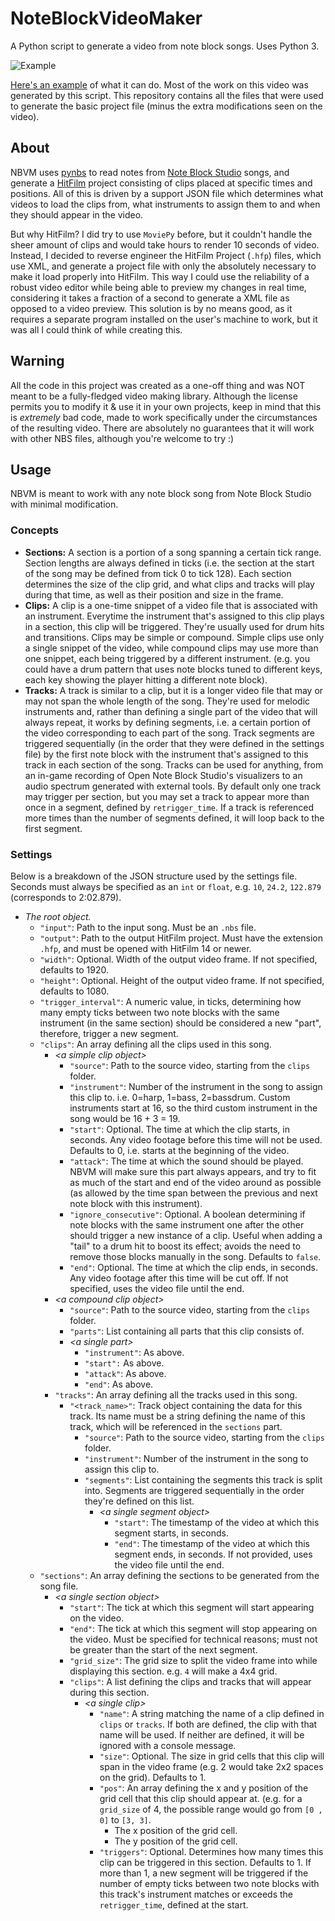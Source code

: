 

# NoteBlockVideoMaker
 A Python script to generate a video from note block songs. Uses Python 3.

![Example](https://i.imgur.com/dnpsqA7.png)

[Here's an example](https://youtu.be/WEVb1wx1LrU) of what it can do. Most of the work on this video was generated by this script. This repository contains all the files that were used to generate the basic project file (minus the extra modifications seen on the video).

## About
NBVM uses [pynbs](https://github.com/vberlier/pynbs/) to read notes from [Note Block Studio](https://opennbs.org/) songs, and generate a [HitFilm](https://fxhome.com/hitfilm-express) project consisting of clips placed at specific times and positions. All of this is driven by a support JSON file which determines what videos to load the clips from, what instruments to assign them to and when they should appear in the video.

But why HitFilm? I did try to use `MoviePy` before, but it couldn't handle the sheer amount of clips and would take hours to render 10 seconds of video. Instead, I decided to reverse engineer the HitFilm Project (`.hfp`) files, which use XML, and generate a project file with only the absolutely necessary to make it load properly into HitFilm. This way I could use the reliability of a robust video editor while being able to preview my changes in real time, considering it takes a fraction of a second to generate a XML file as opposed to a video preview. This solution is by no means good, as it requires a separate program installed on the user's machine to work, but it was all I could think of while creating this.

## Warning
All the code in this project was created as a one-off thing and was NOT meant to be a fully-fledged video making library. Although the license permits you to modify it & use it in your own projects, keep in mind that this is *extremely* bad code, made to work specifically under the circumstances of the resulting video. There are absolutely no guarantees that it will work with other NBS files, although you're welcome to try :)

## Usage
NBVM is meant to work with any note block song from Note Block Studio with minimal modification. 

### Concepts
- **Sections:** A section is a portion of a song spanning a certain tick range. Section lengths are always defined in ticks (i.e. the section at the start of the song may be defined from tick 0 to tick 128). Each section determines the size of the clip grid, and what clips and tracks will play during that time, as well as their position and size in the frame.
- **Clips:** A clip is a one-time snippet of a video file that is associated with an instrument. Everytime the instrument that's assigned to this clip plays in a section, this clip will be triggered. They're usually used for drum hits and transitions. Clips may be simple or compound. Simple clips use only a single snippet of the video, while compound clips may use more than one snippet, each being triggered by a different instrument. (e.g. you could have a drum pattern that uses note blocks tuned to different keys, each key showing the player hitting a different note block).
- **Tracks:** A track is similar to a clip, but it is a longer video file that may or may not span the whole length of the song. They're used for melodic instruments and, rather than defining a single part of the video that will always repeat, it works by defining segments, i.e. a certain portion of the video corresponding to each part of the song. Track segments are triggered sequentially (in the order that they were defined in the settings file) by the first note block with the instrument that's assigned to this track in each section of the song. Tracks can be used for anything, from an in-game recording of Open Note Block Studio's visualizers to an audio spectrum generated with external tools. By default only one track may trigger per section, but you may set a track to appear more than once in a segment, defined by `retrigger_time`. If a track is referenced more times than the number of segments defined, it will loop back to the first segment.

### Settings
Below is a breakdown of the JSON structure used by the settings file. Seconds must always be specified as an `int` or `float`, e.g. `10`, `24.2`, `122.879` (corresponds to 2:02.879).

- _The root object._
    - `"input"`: Path to the input song. Must be an `.nbs` file.
    - `"output"`: Path to the output HitFilm project. Must have the extension `.hfp`, and must be opened with HitFilm 14 or newer.
    - `"width"`: Optional. Width of the output video frame. If not specified, defaults to 1920.
    - `"height"`: Optional. Height of the output video frame. If not specified, defaults to 1080.
    - `"trigger_interval"`: A numeric value, in ticks, determining how many empty ticks between two note blocks with the same instrument (in the same section) should be considered a new "part", therefore, trigger a new segment.
    - `"clips"`: An array defining all the clips used in this song.
        - _\<a simple clip object\>_
            - `"source"`: Path to the source video, starting from the `clips` folder.
            - `"instrument"`: Number of the instrument in the song to assign this clip to. i.e. 0=harp, 1=bass, 2=bassdrum. Custom instruments start at 16, so the third custom instrument in the song would be 16 + 3 = 19.
            - `"start"`: Optional. The time at which the clip starts, in seconds. Any video footage before this time will not be used. Defaults to 0, i.e. starts at the beginning of the video.
            - `"attack"`: The time at which the sound should be played. NBVM will make sure this part always appears, and try to fit as much of the start and end of the video around as possible (as allowed by the time span between the previous and next note block with this instrument).
            - `"ignore_consecutive"`: Optional. A boolean determining if note blocks with the same instrument one after the other should trigger a new instance of a clip. Useful when adding a "tail" to a drum hit to boost its effect; avoids the need to remove those blocks manually in the song. Defaults to `false`.
            - `"end"`: Optional. The time at which the clip ends, in seconds. Any video footage after this time will be cut off. If not specified, uses the video file until the end.
        - _\<a compound clip object\>_
            - `"source"`: Path to the source video, starting from the `clips` folder.
            - `"parts"`: List containing all parts that this clip consists of.
            - _\<a single part\>_
                - `"instrument"`: As above.
                - `"start":` As above.
                - `"attack"`: As above.
                - `"end"`: As above.
         - `"tracks"`: An array defining all the tracks used in this song.
             - `"<track_name>"`: Track object containing the data for this track. Its name must be a string defining the name of this track, which will be referenced in the `sections` part.
                 - `"source"`: Path to the source video, starting from the `clips` folder.
                 - `"instrument"`: Number of the instrument in the song to assign this clip to.
                 - `"segments"`: List containing the segments this track is split into. Segments are triggered sequentially in the order they're defined on this list.
                     - _\<a single segment object\>_
                         - `"start"`: The timestamp of the video at which this segment starts, in seconds.
                         - `"end"`: The timestamp of the video at which this segment ends, in seconds. If not provided, uses the video file until the end.
    - `"sections"`: An array defining the sections to be generated from the song file.
        - _\<a single section object\>_
            - `"start"`: The tick at which this segment will start appearing on the video.
            - `"end"`: The tick at which this segment will stop appearing on the video. Must be specified for technical reasons; must not be greater than the start of the next segment.
            - `"grid_size"`: The grid size to split the video frame into while displaying this section. e.g. `4` will make a 4x4 grid.
            - `"clips"`: A list defining the clips and tracks that will appear during this section.
                - _\<a single clip\>_
                    - `"name"`: A string matching the name of a clip defined in `clips` or `tracks`. If both are defined, the clip with that name will be used. If neither are defined, it will be ignored with a console message.
                    - `"size"`: Optional. The size in grid cells that this clip will span in the video frame (e.g. 2 would take 2x2 spaces on the grid). Defaults to 1.
                    - `"pos"`: An array defining the x and y position of the grid cell that this clip should appear at. (e.g. for a `grid_size` of 4, the possible range would go from `[0 , 0]` to `[3, 3]`.
                        - The x position of the grid cell.
                        - The y position of the grid cell.
                    - `"triggers"`: Optional. Determines how many times this clip can be triggered in this section. Defaults to 1. If more than 1, a new segment will be triggered if the number of empty ticks between two note blocks with this track's instrument matches or exceeds the `retrigger_time`, defined at the start.
